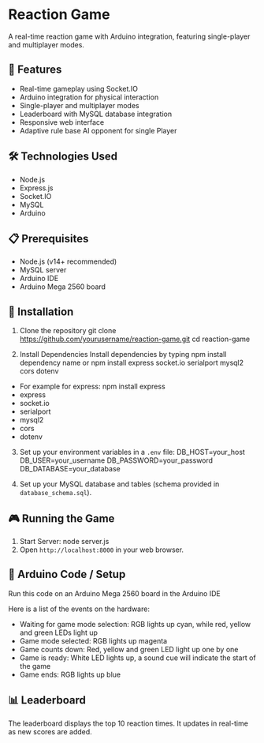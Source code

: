 # Reaction Game

A real-time reaction game with Arduino integration, featuring single-player and multiplayer modes.

## 🚀 Features

- Real-time gameplay using Socket.IO
- Arduino integration for physical interaction
- Single-player and multiplayer modes
- Leaderboard with MySQL database integration
- Responsive web interface
- Adaptive rule base AI opponent for single Player

## 🛠️ Technologies Used

- Node.js
- Express.js
- Socket.IO
- MySQL
- Arduino

## 📋 Prerequisites

- Node.js (v14+ recommended)
- MySQL server
- Arduino IDE
- Arduino Mega 2560 board

## 🔧 Installation

1. Clone the repository
git clone https://github.com/yourusername/reaction-game.git
cd reaction-game


2. Install Dependencies
Install dependencies by typing npm install dependency name or npm install express socket.io serialport mysql2 cors dotenv
- For example for express: npm install express 
- express
- socket.io 
- serialport 
- mysql2
- cors
- dotenv

3. Set up your environment variables in a `.env` file:
DB_HOST=your_host
DB_USER=your_username
DB_PASSWORD=your_password
DB_DATABASE=your_database

4. Set up your MySQL database and tables (schema provided in `database_schema.sql`).

## 🎮 Running the Game
1. Start Server: node server.js
2. Open `http://localhost:8000` in your web browser.

## 🔌 Arduino Code / Setup
Run this code on an Arduino Mega 2560 board in the Arduino IDE

Here is a list of the events on the hardware:
- Waiting for game mode selection: RGB lights up cyan, while red, yellow and green LEDs light up
- Game mode selected: RGB lights up magenta
- Game counts down: Red, yellow and green LED light up one by one
- Game is ready: White LED lights up, a sound cue will indicate the start of the game
- Game ends: RGB lights up blue

## 📊 Leaderboard

The leaderboard displays the top 10 reaction times. It updates in real-time as new scores are added.
